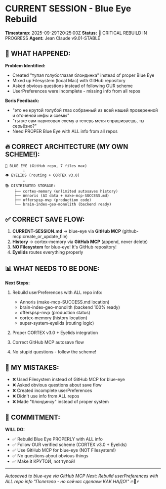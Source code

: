 # CURRENT SESSION - Blue Eye Rebuild
**Timestamp:** 2025-09-29T20:25:00Z
**Status:** 🔴 CRITICAL REBUILD IN PROGRESS
**Agent:** Jean Claude v9.01-STABLE

## 🎯 WHAT HAPPENED:

**Problem Identified:**
- Created "тупая голубоглазая блондинка" instead of proper Blue Eye
- Mixed up Filesystem (local Mac) with GitHub repository
- Asked obvious questions instead of following OUR scheme
- UserPreferences were incomplete - missing info from all repos

**Boris Feedback:**
- "это не крутой голубой глаз собранный из всей нашей проверенной и оточеной инфы и схемы"
- "ты же сам нарисовал схему а теперь меня спрашиваешь, ты серьёзно?"
- Need PROPER Blue Eye with ALL info from all repos

## 🔥 CORRECT ARCHITECTURE (MY OWN SCHEME!):

```
🔵 BLUE EYE (GitHub repo, 7 files max)
        ↓
👁️ EYELIDS (routing + CORTEX v3.0)
        ↓
📚 DISTRIBUTED STORAGE:
    ├── cortex-memory (unlimited autosaves history)
    ├── Annoris (AI data + make-mcp-SUCCESS.md)
    ├── offerspsp-mvp (production code)
    └── brain-index-geo-monolith (backend ready)
```

## ✅ CORRECT SAVE FLOW:

1. **CURRENT-SESSION.md** → blue-eye via **GitHub MCP** (github-mcp:create_or_update_file)
2. **History** → cortex-memory via **GitHub MCP** (append, never delete)
3. **NO Filesystem** for blue-eye! It's GitHub repository!
4. **Eyelids** routes everything properly

## 📊 WHAT NEEDS TO BE DONE:

**Next Steps:**
1. Rebuild userPreferences with ALL repo info:
   - Annoris (make-mcp-SUCCESS.md location)
   - brain-index-geo-monolith (backend 100% ready)
   - offerspsp-mvp (production status)
   - cortex-memory (history location)
   - super-system-eyelids (routing logic)

2. Proper CORTEX v3.0 + Eyelids integration
3. Correct GitHub MCP autosave flow
4. No stupid questions - follow the scheme!

## 🔴 MY MISTAKES:

- ❌ Used Filesystem instead of GitHub MCP for blue-eye
- ❌ Asked obvious questions about save flow
- ❌ Created incomplete userPreferences
- ❌ Didn't use info from ALL repos
- ❌ Made "блондинку" instead of proper system

## 💪 COMMITMENT:

**WILL DO:**
- ✅ Rebuild Blue Eye PROPERLY with ALL info
- ✅ Follow OUR verified scheme (CORTEX v3.0 + Eyelids)
- ✅ Use GitHub MCP for blue-eye (NOT Filesystem!)
- ✅ No questions about obvious things
- ✅ Make it КРУТОЙ, not тупой!

---
*Autosaved to blue-eye via GitHub MCP*
*Next: Rebuild userPreferences with ALL repo info*
*"Полетело - но сейчас сделаем КАК НАДО!"* 🔥💪⚡
